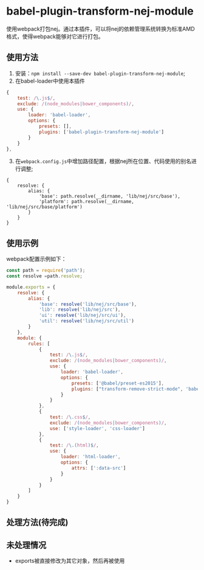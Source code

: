 # babel-plugin-transform-nej-module

使用webpack打包nej。通过本插件，可以将nej的依赖管理系统转换为标准AMD格式，使得webpack能够对它进行打包。

## 使用方法
1. 安装：`npm install --save-dev babel-plugin-transform-nej-module`;
2. 在babel-loader中使用本插件
```javascript
{
    test: /\.js$/,
    exclude: /(node_modules|bower_components)/,
    use: {
        loader: 'babel-loader',
        options: {
            presets: [],
            plugins: ['babel-plugin-transform-nej-module']
        }
    }
},
```
3. 在`webpack.config.js`中增加路径配置，根据nej所在位置、代码使用的别名进行调整;
```
{
    resolve: {
        alias: {
            'base': path.resolve(__dirname, 'lib/nej/src/base'),
            'platform': path.resolve(__dirname, 'lib/nej/src/base/platform')
        }
    }
}
```

## 使用示例

webpack配置示例如下：
```javascript
const path = require('path');
const resolve =path.resolve;

module.exports = {
    resolve: {
        alias: {
            'base': resolve('lib/nej/src/base'),
            'lib': resolve('lib/nej/src'),
            'ui': resolve('lib/nej/src/ui'),
            'util': resolve('lib/nej/src/util')
        }
    },
    module: {
        rules: [
            {
                test: /\.js$/,
                exclude: /(node_modules|bower_components)/,
                use: {
                    loader: 'babel-loader',
                    options: {
                        presets: ['@babel/preset-es2015'],
                        plugins: ["transform-remove-strict-mode", 'babel-plugin-transform-nej-module']
                    }
                }
            },
            {
                test: /\.css$/,
                exclude: /(node_modules|bower_components)/,
                use: ['style-loader', 'css-loader']
            },
            {
                test: /\.(html)$/,
                use: {
                    loader: 'html-loader',
                    options: {
                        attrs: [':data-src']
                    }
                }
            }
        ]
    }
}
```

## 处理方法(待完成)


## 未处理情况
- exports被直接修改为其它对象，然后再被使用
